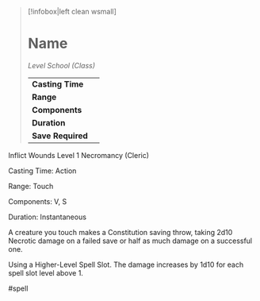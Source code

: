 > [!infobox|left clean wsmall]
> # Name
> *Level School (Class)*
> 
> | | |
> | - | - |
> | **Casting Time** | |
> | **Range** | |
> | **Components** | |
> | **Duration** | |
> | **Save Required** | |

Inflict Wounds
Level 1 Necromancy (Cleric)

Casting Time: Action

Range: Touch

Components: V, S

Duration: Instantaneous

A creature you touch makes a Constitution saving throw, taking 2d10 Necrotic damage on a failed save or half as much damage on a successful one.

Using a Higher-Level Spell Slot. The damage increases by 1d10 for each spell slot level above 1.

#spell